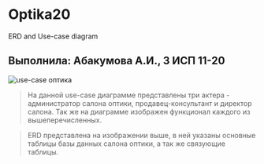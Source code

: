 # Optika20
ERD and Use-case diagram

## Выполнила: Абакумова А.И., 3 ИСП 11-20

![use-case оптика](https://github.com/abakumovaa/Optika20/assets/99207233/0437261b-7315-4b16-8d59-5bce5b0c0631)

> На данной use-case диаграмме представлены три актера - администратор салона оптики, продавец-консультант и директор салона. Так же на диаграмме изображен функционал каждого из вышеперечисленных.


> ERD представлена на изображении выше, в ней указаны основные таблицы базы данных салона оптики, а так же связующие таблицы.
